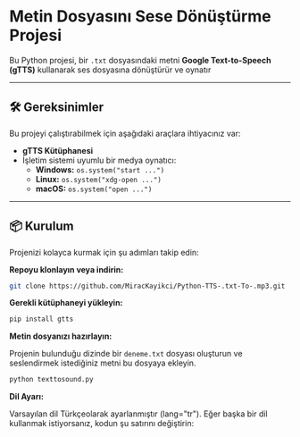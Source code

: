 # Metin Dosyasını Sese Dönüştürme Projesi

Bu Python projesi, bir `.txt` dosyasındaki metni **Google Text-to-Speech (gTTS)** kullanarak ses dosyasına dönüştürür ve oynatır

---

## 🛠️ Gereksinimler

Bu projeyi çalıştırabilmek için aşağıdaki araçlara ihtiyacınız var:
 
- **gTTS Kütüphanesi**  
- İşletim sistemi uyumlu bir medya oynatıcı:
  - **Windows:** `os.system("start ...")`
  - **Linux:** `os.system("xdg-open ...")`
  - **macOS:** `os.system("open ...")`

---

## 📦 Kurulum

Projenizi kolayca kurmak için şu adımları takip edin:

**Repoyu klonlayın veya indirin:**
   ```bash
   git clone https://github.com/MiracKayikci/Python-TTS-.txt-To-.mp3.git
   ```
**Gerekli kütüphaneyi yükleyin:**
  ```bash
  pip install gtts
  ```
**Metin dosyanızı hazırlayın:**

Projenin bulunduğu dizinde bir ```deneme.txt``` dosyası oluşturun ve seslendirmek istediğiniz metni bu dosyaya ekleyin.

```bash
python texttosound.py
```

**Dil Ayarı:**

Varsayılan dil Türkçeolarak ayarlanmıştır (lang="tr"). Eğer başka bir dil kullanmak istiyorsanız, kodun şu satırını değiştirin:



